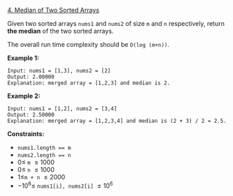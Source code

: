 ﻿[4. Median of Two Sorted Arrays](https://leetcode.com/problems/median-of-two-sorted-arrays/)

Given two sorted arrays `nums1` and `nums2` of size `m` and `n` respectively, return __the median__ of the two sorted arrays.

The overall run time complexity should be `O(log (m+n))`.

__Example 1:__

    Input: nums1 = [1,3], nums2 = [2]
    Output: 2.00000
    Explanation: merged array = [1,2,3] and median is 2.

__Example 2:__

    Input: nums1 = [1,2], nums2 = [3,4]
    Output: 2.50000
    Explanation: merged array = [1,2,3,4] and median is (2 + 3) / 2 = 2.5.

__Constraints:__

- `nums1.length == m`
- `nums2.length == n`
- $0 \leq$ `m` $\leq 1000$
- $0 \leq$ `n` $\leq 1000$
- $1 \leq$`m + n` $\leq 2000$
- $-10^6 \leq$ `nums1[i], nums2[i]` $\leq 10^6$

